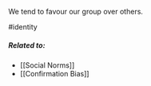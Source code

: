 We tend to favour our group over others.

#identity 

##### Related to:

- [[Social Norms]] 
- [[Confirmation Bias]] 